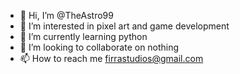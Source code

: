 - 👋 Hi, I’m @TheAstro99
- 👀 I’m interested in pixel art and game development
- 🌱 I’m currently learning python
- 💞️ I’m looking to collaborate on nothing
- 📫 How to reach me firrastudios@gmail.com

<!---
TheAstro99/TheAstro99 is a ✨ special ✨ repository because its `README.md` (this file) appears on your GitHub profile.
You can click the Preview link to take a look at your changes.
--->
